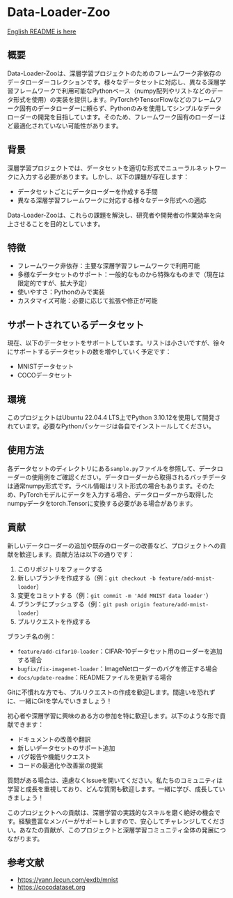 # Data-Loader-Zoo

[English README is here](README.md)

## 概要
Data-Loader-Zooは、深層学習プロジェクトのためのフレームワーク非依存のデータローダーコレクションです。様々なデータセットに対応し、異なる深層学習フレームワークで利用可能なPythonベース（numpy配列やリストなどのデータ形式を使用）の実装を提供します。PyTorchやTensorFlowなどのフレームワーク固有のデータローダーに頼らず、Pythonのみを使用してシンプルなデータローダーの開発を目指しています。そのため、フレームワーク固有のローダーほど最適化されていない可能性があります。

## 背景
深層学習プロジェクトでは、データセットを適切な形式でニューラルネットワークに入力する必要があります。しかし、以下の課題が存在します：

- データセットごとにデータローダーを作成する手間
- 異なる深層学習フレームワークに対応する様々なデータ形式への適応

Data-Loader-Zooは、これらの課題を解決し、研究者や開発者の作業効率を向上させることを目的としています。

## 特徴

- フレームワーク非依存：主要な深層学習フレームワークで利用可能
- 多様なデータセットのサポート：一般的なものから特殊なものまで（現在は限定的ですが、拡大予定）
- 使いやすさ：Pythonのみで実装
- カスタマイズ可能：必要に応じて拡張や修正が可能

## サポートされているデータセット
現在、以下のデータセットをサポートしています。リストは小さいですが、徐々にサポートするデータセットの数を増やしていく予定です：

- MNISTデータセット
- COCOデータセット

## 環境
このプロジェクトはUbuntu 22.04.4 LTS上でPython 3.10.12を使用して開発されています。必要なPythonパッケージは各自でインストールしてください。

## 使用方法
各データセットのディレクトリにある`sample.py`ファイルを参照して、データローダーの使用例をご確認ください。データローダーから取得されるバッチデータは通常numpy形式です。ラベル情報はリスト形式の場合もあります。そのため、PyTorchモデルにデータを入力する場合、データローダーから取得したnumpyデータをtorch.Tensorに変換する必要がある場合があります。

## 貢献
新しいデータローダーの追加や既存のローダーの改善など、プロジェクトへの貢献を歓迎します。貢献方法は以下の通りです：

1. このリポジトリをフォークする
2. 新しいブランチを作成する（例：`git checkout -b feature/add-mnist-loader`）
3. 変更をコミットする（例：`git commit -m 'Add MNIST data loader'`）
4. ブランチにプッシュする（例：`git push origin feature/add-mnist-loader`）
5. プルリクエストを作成する

ブランチ名の例：
- `feature/add-cifar10-loader`：CIFAR-10データセット用のローダーを追加する場合
- `bugfix/fix-imagenet-loader`：ImageNetローダーのバグを修正する場合
- `docs/update-readme`：READMEファイルを更新する場合

Gitに不慣れな方でも、プルリクエストの作成を歓迎します。間違いを恐れずに、一緒にGitを学んでいきましょう！

初心者や深層学習に興味のある方の参加を特に歓迎します。以下のような形で貢献できます：

- ドキュメントの改善や翻訳
- 新しいデータセットのサポート追加
- バグ報告や機能リクエスト
- コードの最適化や改善案の提案

質問がある場合は、遠慮なくIssueを開いてください。私たちのコミュニティは学習と成長を重視しており、どんな質問も歓迎します。一緒に学び、成長していきましょう！

このプロジェクトへの貢献は、深層学習の実践的なスキルを磨く絶好の機会です。経験豊富なメンバーがサポートしますので、安心してチャレンジしてください。あなたの貢献が、このプロジェクトと深層学習コミュニティ全体の発展につながります。

## 参考文献
  - https://yann.lecun.com/exdb/mnist
  - https://cocodataset.org